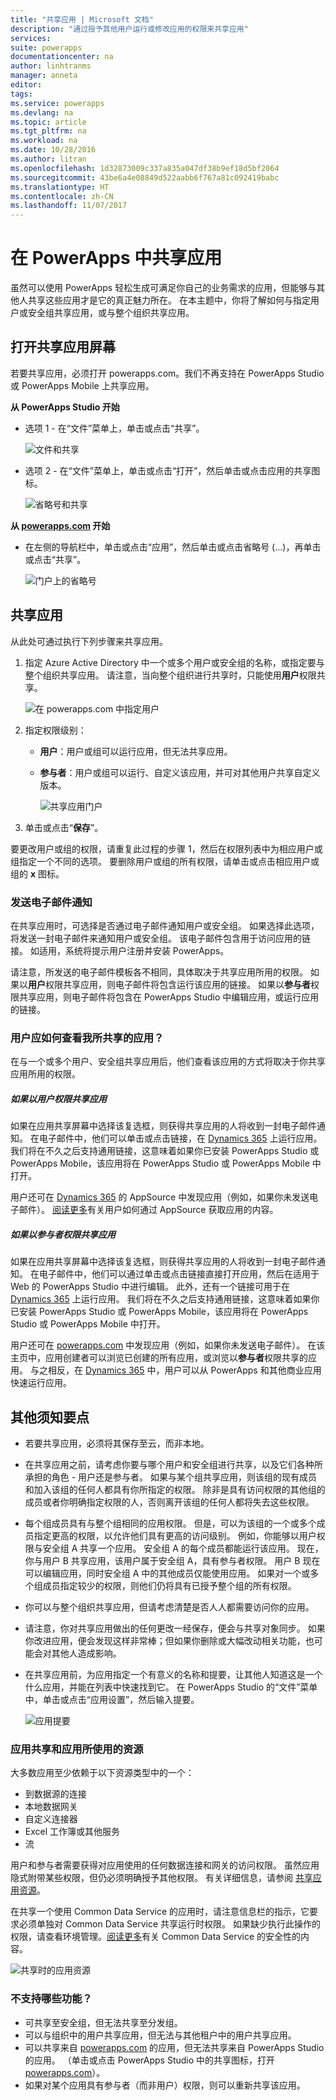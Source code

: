 ```yaml
---
title: "共享应用 | Microsoft 文档"
description: "通过授予其他用户运行或修改应用的权限来共享应用"
services: 
suite: powerapps
documentationcenter: na
author: linhtranms
manager: anneta
editor: 
tags: 
ms.service: powerapps
ms.devlang: na
ms.topic: article
ms.tgt_pltfrm: na
ms.workload: na
ms.date: 10/28/2016
ms.author: litran
ms.openlocfilehash: 1d32873009c337a835a047df38b9ef18d5bf2064
ms.sourcegitcommit: 43be6a4e08849d522aabb6f767a81c092419babc
ms.translationtype: HT
ms.contentlocale: zh-CN
ms.lasthandoff: 11/07/2017
---
```

# <a name="share-an-app-in-powerapps"></a>在 PowerApps 中共享应用
虽然可以使用 PowerApps 轻松生成可满足你自己的业务需求的应用，但能够与其他人共享这些应用才是它的真正魅力所在。 在本主题中，你将了解如何与指定用户或安全组共享应用，或与整个组织共享应用。

## <a name="open-the-share-app-screen"></a>打开共享应用屏幕
若要共享应用，必须打开 powerapps.com。我们不再支持在 PowerApps Studio 或 PowerApps Mobile 上共享应用。

**从 PowerApps Studio 开始**

* 选项 1 - 在“文件”菜单上，单击或点击“共享”。
  
    ![文件和共享](./media/share-app/studio-share.png)
* 选项 2 - 在“文件”菜单上，单击或点击“打开”，然后单击或点击应用的共享图标。
  
    ![省略号和共享](./media/share-app/studio-share-icon.png)

**从 [powerapps.com](http://web.powerapps.com) 开始**

* 在左侧的导航栏中，单击或点击“应用”，然后单击或点击省略号 (...)，再单击或点击“共享”。
  
   ![门户上的省略号](./media/share-app/portal-share.png)

## <a name="share-an-app"></a>共享应用
从此处可通过执行下列步骤来共享应用。

1. 指定 Azure Active Directory 中一个或多个用户或安全组的名称，或指定要与整个组织共享应用。 请注意，当向整个组织进行共享时，只能使用**用户**权限共享。
   
    ![在 powerapps.com 中指定用户](./media/share-app/portal-users.png)
2. 指定权限级别：
   
   * **用户**：用户或组可以运行应用，但无法共享应用。
   * **参与者**：用户或组可以运行、自定义该应用，并可对其他用户共享自定义版本。
     
       ![共享应用门户](./media/share-app/portal-permissions.png)
3. 单击或点击“**保存**”。

要更改用户或组的权限，请重复此过程的步骤 1，然后在权限列表中为相应用户或组指定一个不同的选项。 要删除用户或组的所有权限，请单击或点击相应用户或组的 **x** 图标。

### <a name="send-email-notification"></a>发送电子邮件通知
在共享应用时，可选择是否通过电子邮件通知用户或安全组。 如果选择此选项，将发送一封电子邮件来通知用户或安全组。 该电子邮件包含用于访问应用的链接。 如适用，系统将提示用户注册并安装 PowerApps。

请注意，所发送的电子邮件模板各不相同，具体取决于共享应用所用的权限。 如果以**用户**权限共享应用，则电子邮件将包含运行该应用的链接。 如果以**参与者**权限共享应用，则电子邮件将包含在 PowerApps Studio 中编辑应用，或运行应用的链接。

### <a name="how-do-my-users-see-the-app-i-shared"></a>用户应如何查看我所共享的应用？
在与一个或多个用户、安全组共享应用后，他们查看该应用的方式将取决于你共享应用所用的权限。

##### <a name="if-you-shared-app-with-user-permission"></a>如果以用户权限共享应用
如果在应用共享屏幕中选择该复选框，则获得共享应用的人将收到一封电子邮件通知。 在电子邮件中，他们可以单击或点击链接，在 [Dynamics 365](http://home.dynamics.com) 上运行应用。 我们将在不久之后支持通用链接，这意味着如果你已安装 PowerApps Studio 或 PowerApps Mobile，该应用将在 PowerApps Studio 或 PowerApps Mobile 中打开。

用户还可在 [Dynamics 365](http://home.dynamics.com) 的 AppSource 中发现应用（例如，如果你未发送电子邮件）。 [阅读更多](app-source.md)有关用户如何通过 AppSource 获取应用的内容。

##### <a name="if-you-shared-an-app-with-contributor-permission"></a>如果以参与者权限共享应用
如果在应用共享屏幕中选择该复选框，则获得共享应用的人将收到一封电子邮件通知。 在电子邮件中，他们可以通过单击或点击链接直接打开应用，然后在适用于 Web 的 PowerApps Studio 中进行编辑。 此外，还有一个链接可用于在 [Dynamics 365](http://home.dynamics.com) 上运行应用。 我们将在不久之后支持通用链接，这意味着如果你已安装 PowerApps Studio 或 PowerApps Mobile，该应用将在 PowerApps Studio 或 PowerApps Mobile 中打开。

用户还可在 [powerapps.com](http://web.powerapps.com) 中发现应用（例如，如果你未发送电子邮件）。 在该主页中，应用创建者可以浏览已创建的所有应用，或浏览以**参与者**权限共享的应用。 与之相反，在 [Dynamics 365](http://home.dynamics.com) 中，用户可以从 PowerApps 和其他商业应用快速运行应用。

## <a name="other-things-to-know"></a>其他须知要点
* 若要共享应用，必须将其保存至云，而非本地。
* 在共享应用之前，请考虑你要与哪个用户和安全组进行共享，以及它们各种所承担的角色 - 用户还是参与者。 如果与某个组共享应用，则该组的现有成员和加入该组的任何人都具有你所指定的权限。 除非是具有访问权限的其他组的成员或者你明确指定权限的人，否则离开该组的任何人都将失去这些权限。
* 每个组成员具有与整个组相同的应用权限。 但是，可以为该组的一个或多个成员指定更高的权限，以允许他们具有更高的访问级别。 例如，你能够以用户权限与安全组 A 共享一个应用。 安全组 A 的每个成员都能运行该应用。 现在，你与用户 B 共享应用，该用户属于安全组 A，具有参与者权限。 用户 B 现在可以编辑应用，同时安全组 A 中的其他成员仅能使用应用。 如果对一个或多个组成员指定较少的权限，则他们仍将具有已授予整个组的所有权限。
* 你可以与整个组织共享应用，但请考虑清楚是否人人都需要访问你的应用。
* 请注意，你对共享应用做出的任何更改一经保存，便会与共享对象同步。 如果你改进应用，便会发现这样非常棒；但如果你删除或大幅改动相关功能，也可能会对其他人造成影响。
* 在共享应用前，为应用指定一个有意义的名称和提要，让其他人知道这是一个什么应用，并能在列表中快速找到它。 在 PowerApps Studio 的“文件”菜单中，单击或点击“应用设置”，然后输入提要。
  
  ![应用提要](./media/share-app/description.png)

### <a name="app-sharing-and-the-resources-the-app-uses"></a>应用共享和应用所使用的资源
大多数应用至少依赖于以下资源类型中的一个：

* 到数据源的连接
* 本地数据网关
* 自定义连接器
* Excel 工作簿或其他服务
* 流

用户和参与者需要获得对应用使用的任何数据连接和网关的访问权限。 虽然应用隐式附带某些权限，但仍必须明确授予其他权限。 有关详细信息，请参阅 [共享应用资源](share-app-resources.md)。

在共享一个使用 Common Data Service 的应用时，请注意信息栏的指示，它要求必须单独对 Common Data Service 共享运行时权限。 如果缺少执行此操作的权限，请查看环境管理。[阅读更多](database-security.md)有关 Common Data Service 的安全性的内容。

![共享时的应用资源](./media/share-app/app-sharing-resources.png)

### <a name="what-isnt-supported"></a>不支持哪些功能？
* 可共享至安全组，但无法共享至分发组。
* 可以与组织中的用户共享应用，但无法与其他租户中的用户共享应用。
* 可以共享来自 [powerapps.com](http://web.powerapps.com) 的应用，但无法共享来自 PowerApps Studio 的应用。 （单击或点击 PowerApps Studio 中的共享图标，打开 [powerapps.com](http://web.powerapps.com)）。
* 如果对某个应用具有参与者（而非用户）权限，则可以重新共享该应用。

